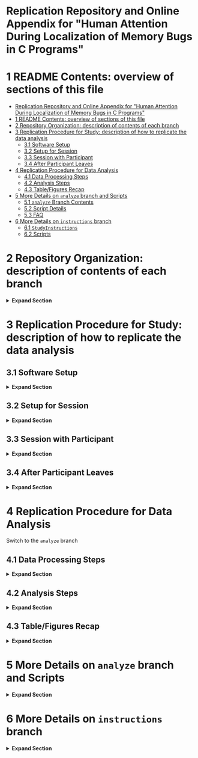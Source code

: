 # Replication Repository and Online Appendix for "Human Attention During Localization of Memory Bugs in C Programs" 


# 1 README Contents: overview of sections of this file 
<!-- TOC --> 
- [Replication Repository and Online Appendix for "Human Attention During Localization of Memory Bugs in C Programs"](#replication-repository-and-online-appendix-for-human-attention-during-localization-of-memory-bugs-in-c-programs)
- [1 README Contents: overview of sections of this file](#1-readme-contents-overview-of-sections-of-this-file)
- [2 Repository Organization: description of contents of each branch](#2-repository-organization-description-of-contents-of-each-branch)
- [3 Replication Procedure for Study: description of how to replicate the data analysis](#3-replication-procedure-for-study-description-of-how-to-replicate-the-data-analysis)
  - [3.1 Software Setup](#31-software-setup)
  - [3.2 Setup for Session](#32-setup-for-session)
  - [3.3 Session with Participant](#33-session-with-participant)
  - [3.4 After Participant Leaves](#34-after-participant-leaves)
- [4 Replication Procedure for Data Analysis](#4-replication-procedure-for-data-analysis)
  - [4.1 Data Processing Steps](#41-data-processing-steps)
  - [4.2 Analysis Steps](#42-analysis-steps)
  - [4.3 Table/Figures Recap](#43-tablefigures-recap)
- [5 More Details on `analyze` branch and Scripts](#5-more-details-on-analyze-branch-and-scripts)
  - [5.1 `analyze` Branch Contents](#51-analyze-branch-contents)
  - [5.2 Script Details](#52-script-details)
  - [5.3 FAQ](#53-faq)
- [6 More Details on `instructions` branch](#6-more-details-on-instructions-branch)
  - [6.1 `StudyInstructions`](#61-studyinstructions)
  - [6.2 Scripts](#62-scripts)

<!-- /TOC --> 

# 2 Repository Organization: description of contents of each branch 
<details>
  <summary><strong>Expand Section</strong></summary>

This repository is organized into branches: 
- `main`: contains the raw itrace_core and itrace_eclipse .xml files 
- `instructions`: a template branch that contains the template consent form, pre-study questionnaire, post-study questionnaire, and bug reports. The branch was copied from to create the participant branches. 
- `analyze`: contains the data analysis scripts and intermediate versions of data 
</details>

# 3 Replication Procedure for Study: description of how to replicate the data analysis
## 3.1 Software Setup  
<details>
  <summary><strong>Expand Section</strong></summary>

  1. We use the Tobii Pro Fusion Eye Tracker 120 Hz: https://www.tobii.com/products/eye-trackers/screen-based/tobii-pro-fusion and Tobii Eye Tracker Manager 2.6.1: https://connect.tobii.com/s/etm-downloads?language=en_US 
  2. Download Eclipse IDE for C/C++ Developers (2024-09) Version 4.33.0: https://www.eclipse.org/downloads/packages/release/2024-09/r/eclipse-ide-cc-developers 
  3. Download iTrace tools: 
  https://www.i-trace.org/main/pages/downloads.html 
  - Core - v0.2.0 
  - Plugin - v0.2.0 
  - Toolkit - v0.2.2
  4. Add the iTrace plugin to Eclipse following the instructions on the iTrace wiki: https://github.com/iTrace-Dev/iTrace-Core/wiki/Getting-Started-with-iTrace-Core 
  5. Install the Remain AI Chat Plugin for Eclipse: https://marketplace.eclipse.org/content/remain-ai-chat-chatgpt#details 
  6. Clone this repository 
  7. Switch to the `instructions` branch 
  8. Run the `get_repos.py` script to download the buggy versions of source code for each bug 
</details>

## 3.2 Setup for Session 
<details>
  <summary><strong>Expand Section</strong></summary>

1. Attach Tobii Eye Tracker to computer 
2. Create Display Setup for Tobii Eye Tracker in Tobii Eye Tracker Manager 
3. Make a copy of the `instructions` branch 
4. Modify the `StudyInstructions/StudyProcedure.md` file if you want to change which bugs the participant will solve during the session. The default is `ladybug`, `stonefly`, `hornet`, `silverfish`, `praying_mantis`, and `spider` 
5. Open Eclipse, and use File > Open Projects from File System to open the Study Instructions folder and the folder containing each bug's source code. 
6. Rename the folders in Eclipse containing each bug's source code to the bug's code name (e.g. `ladybug`)
7. Make sure you see the iTrace Eclipse Plugin in Eclipse. Window > Show View > Other > search for iTrace > select iTrace plugin, and it should open in Eclipse 
8. Open iTrace core; minimize command prompt that opens 
9. In Eclipse, in the iTrace plugin window, click "Connect to Core" 
10. Create folders to save iTrace data. It is important to create a new folder for each task because the mouse click data from iTrace saves to the same file name every time. 
</details>

## 3.3 Session with Participant 
<details>
  <summary><strong>Expand Section</strong></summary>

1. Thank participant for participating in our study. 
2. Introductions 
3. Sit participant down at computer 
4. Have participant read through the consent form and sign name 
5. Conduct pre-study questionnaire 
6. Walk participant through calibrating in Tobii Eye Tracker Manager 
7. Walk participant through calibrating, starting, stopping in iTrace-core 
8. Participant ready to read `StudyInstructions.md` now 
9. Answer any questions that the participant has. 
10. Start script to do pop ups called `prompt.py` with 
```
python .\prompt.py --interval 5.0 --csv {participant_name}.csv
```
11. Participant opens `StudyProcedure.md` and starts  
12. Repeat steps 13-17 until time is up

13. In the Session Setup tab of iTrace-core, fill in Task Name, Researcher Name, and Participant ID in the iTrace-core window. Choose a Data Directory.In the iTrace Tracking tab, select Tobii Pro Fusion as the tracker, check the boxes for "Record with DejaVu" and "Enable Screen Recording",  calibrate, and then start iTrace-core.  
14. Start 30 minute timer for bug 
15. Participant opens bug report and works on bug 
16. After 30 minutes, ask participant to move on to next bug if not done.
17. When participant is done with this bug, stop iTrace-core. In the Data Directory, you should see 4 files: `itrace_core-*`, `itrace_eclipse-*`, `out.csv`, and `screen_rec-*` 

18. When participant finishes bug that is closest to the 2 hour mark, tell them that they are done. 
19. Stop `prompt.py` script which has been running the whole time 
20. Conduct post-study questionnaire
21. Pay participant 
</details>

## 3.4 After Participant Leaves 
<details>
  <summary><strong>Expand Section</strong></summary>

1. Label and backup files created by iTrace (Data Directories)
2. Save Remain AI Chat window history using save button in Eclipse 
3. Upload .xml files, AI Chat window history, and popup .csv to GitHub 
4. Upload screen recordings to Google Drive (too big for GitHub)
</details>

# 4 Replication Procedure for Data Analysis 
Switch to the `analyze` branch 
## 4.1 Data Processing Steps 
<details>
  <summary><strong>Expand Section</strong></summary>

### 4.1.1 Eye Tracking Data 
#### Note: Skip steps 1-2 if using study's original data which is included in this repository, `analyze` branch, `only_eclipse_data` folder. Note, you many need to unzip some large files.  
1. Reorganize data to make sure there are no nested folders (iTrace-Toolkit does not handle nested folder structures well). You will see that the folder organization of `only_eclipse_data` in the `analyze` branch has been modified from `main`'s version to accommodate this. 
2. Convert all relevant references to .md files to references to .c files in the iTrace/eclipse .xml files. Use `convert_md_to_c_in_eclipse_xml.py` 
#### Note: This is the state that the files in `only_eclipse_data` in the `analyze` branch are in 
#### Note: You may skip steps 3-4 if you would like to use our generated srcML files located at this Google Drive Link: https://drive.google.com/drive/folders/1Y4HQGYNrKKFCap6LzHGmnmCDMB3xlQEa?usp=drive_link 
3. Convert all .md files in the directory containing the code for the bug and in the study instructions directory to .c files. we do this because srcml cannot create .xmls for .md files. To do this, use the `rename_md_to_c.py` script 
4. Generate the srcml for the directory containing the code for the bug and the instructions directory. (must install srcml on machine first) 
Command: 
```
srcml --verbose --archive --position path\to\bug\directory path\to\instructions\directory -o {bug_name}_{participant_id}.xml
```

#### Note: You may skip step 5 if you would like to use our generated databases located at this Google Drive Links: https://drive.google.com/drive/folders/1_D4LoZXNVAaxDzO2TuDV_Dc0lOmk_dOm?usp=drive_link
5. For each bug subfolder for each participant, use iTrace-Toolkit to generate database (.db3 files; you should have at least one per task). Note: We excluded folders that contained data for just a few seconds of tracking. These files are from cases where the eye tracker was started/stopped very quickly during configuration. 
    - create new database 
    - import folder containing .xml eclipse data 
    - you can only import one folder at a time, and the folders cannot be nested. 
    - map tokens: choose .xml created in step 4 
    - you may need to individually create .xmls for files that are not found in the first round of mapping tokens 
    - generate fixations. set fixation settings to Fixation Filter = IVT, Velocity Threshold = 50, Duration (milliseconds) 80. (these are the default values for IVT)

#### Note: You may skip step 6 if you would like to use our generated .pkl files located at this Google Drive Link: https://drive.google.com/drive/folders/1eTnnvSOuRE0g94TNWKcHzAgez_4G1xa9?usp=drive_link 
6. Run `extractfixations.py` to generate the .pkl files. Note: there is extra logic in this script to remove data from participant 8's firefly task because the eye tracker was not stopped at the end of the task. 
7. You can run `unpickle.py` to get a .csv version of a .pkl file

### 4.1.2 Region Coordinates Data 
1. Refer to `important_spreadsheets\region_coordinates_per_participant.xlsx` on this branch to see the format the data needs to be in for interfacing with the analysis scripts. This spreadsheet was created manually by the study administrator. Each task gets a row, and then there are columns for each region and the x,y coordinates of the top-left and bottom-right corners of each region. 
2. For each task, repeat the following: 
- Watch the screen recording and take note of any time the screen configuration changes. 
- For each time the screen configuration changes, do the following: 
  - Start the `get_xy.py` script 
  - Open the screen recording for the task and make it full screen on the computer used to complete the task 
  - Click any key on the keyboard to trigger the script to log x,y coordinates 
  - Click on the top-left and bottom-right corners of each region 
#### Our screen recordings are located in the folders for each task here: https://drive.google.com/drive/folders/1XD6sTp58JqH-pPvnUD8yfo3JKRSm-rya?usp=drive_link 

### 4.1.3 AI Chat Data (Table 10 Queries)
1. If you are conducting your own study, you will have the `.json` files saved from the Remain AI Chat Window in Eclipse for each participant 
2. For our study, please refer to this file in Google Drive: https://docs.google.com/spreadsheets/d/1HsdA5WA44Ezjk6fC90fZqoEeKMscgR-MtqGbvv1KHUs/edit?usp=drive_link. Note that for some participants, we successfully saved the `.json` file while for others, the number of AI queries is confirmed by region coordinate data, watching the screen recordings, and the study administrator's notes. 

### 4.1.4 Popup Data (Table 6)
There is a .csv file for each participant documenting when the attention survey popped up and what the participant's response was. The aggregated data is here: https://docs.google.com/spreadsheets/d/1giubGglxVcxWsRzYHPYchLtC9wkwCA8O/edit?usp=drive_link&ouid=100587885798417241681&rtpof=true&sd=true. 

### 4.1.5 Bug Repository Data (Table 1)
Please see the `important_spreadsheets\Appendix_Bug_and_Grading_Information.xlsx` in this branch. 
</details>

## 4.2 Analysis Steps 
<details>
  <summary><strong>Expand Section</strong></summary>
  
1. Run `get_fixation_stats_success_breakdown.py` to get the basic metrics like fixation count, number of unique lines, etc. (Table 7)
2. Run `create_graphs.py`. You need to run `get_fixation_stats_success_breakdown.py` first though because the directories that are the outputs of `get_fixation_stats_success_breakdown.py` are the inputs to `create_graphs.py`. (Table 8, Table 9, Figure 3, Figure 4)
3. Run `get_region_times.py` to get the data used to calculate the percentages for Table 10. The percentages are calculated manually from the output. See our spreadsheet here: `important_spreadsheets/20250413_162432_gazes_gaze_counts_per_region_percent.xlsx` 
4. Create the `fixations_percent.csv` file (pre-work for Figure 5)
- copy the `{timestamp}_fixations_data_fcount.csv` file from the `{timestamp}_get_fixation_stats_{timestamp}_fixations_outputs` directory to a new directory. I called this directory `code_percent` 
- copy the `{timestamp}_fixations_no_md_data_fcount.csv` from the `{timestamp}_get_fixation_stats_{timestamp}_fixations_no_md_outputs` directory to the same directory `code_percent` 
- make a copy of the `{timestamp}_fixations_data_fcount.csv` file in the `code_percent` directory and rename it `{timestamp}_fixations_data_fcount_md_vs_no_md.csv` 
- copy column C from `{timestamp}_fixations_no_md_data_fcount.csv` to column D of `{timestamp}_fixations_data_fcount_md_vs_no_md.csv` 
- in column E of `{timestamp}_fixations_data_fcount_md_vs_no_md.csv`, enter the formula for `column C - column D`
- in column F of `{timestamp}_fixations_data_fcount_md_vs_no_md.csv`, enter the formula for `1 - column E` 
5. Run `create_specified_plot.py` with the `{timestamp}_fixations_data_fcount_md_vs_no_md.csv` to generate the plot for percent fixations on code per bug (Figure 5 in paper)
6. Run `count_unique_per_accuracy.py` to generate Figure 8 (stacked bar chart) and all the histograms in Figure 2. 
7. Run `get_answer_fixations.py` to get the data about when participants looked at the correct buggy line. These outputs are used for Figure 6, Figure 7, Table 11, the box plots for Table 11, Figure 9, Figure 10, Figure 11, and Figure 12. 
8. To create Figure 7 and Table 11, the data outputted from `get_fixation_stats_success_breakdown.py` and `get_answer_fixations.py` were combined into 1 spreadsheet: `20250413_165253_fixations_no_md_next_fixation_similarity_percent_2_4 (1).xlsx` and XLSTAT was used for the statistical tests. See the spreadsheet for more details. You can also find these numbers in the outputs from `get_fixation_stats_success_breakdown.py` and `get_answer_fixations.py`. 
9. The box plots that go with Table 11 are in the outputs from `get_fixation_stats_success_breakdown.py` and `get_answer_fixations.py`. 
10. Run `pearson.py` to get the numbers for Table 4. 
11. The numbers for Table 5 come from the `important_spreadsheets\Appendix_Bug_and_Grading_Information.xlsx` in this branch. 
</details>

## 4.3 Table/Figures Recap 
<details>
  <summary><strong>Expand Section</strong></summary>

- `p11_firefly`: The participant did not complete this task within 30 minutes, so they don't have scores for confidence/difficulty and received a score of 0 for accuracy. This task is not included when comparing successful and failure tasks. However, the eye tracking data from this task is included in the big-picture eye tracking metrics. 
- `p11_ladybug`: The eye tracker was not started successfully at the beginning of this task, so we do not have eye tracking data for this task. However, we do have accuracy/difficulty/confidence scores, so those are included, but because there is no eye tracking data, it is not possible to include it in the eye tracking metrics. 
### 4.3.1 Tables 
- Table 1: see `important_spreadsheets\Appendix_Bug_and_Grading_Information.xlsx`
- Table 2: see `important_spreadsheets\Appendix_Bug_and_Grading_Information.xlsx`
- Table 3: see `important_spreadsheets\Appendix_Bug_and_Grading_Information.xlsx`
- Table 4: `pearson.py` and accuracy data (includes p11_ladybug and p11_firefly)
- Table 5: 
  - program information and scores comes from `important_spreadsheets\Appendix_Bug_and_Grading_Information.xlsx`
  - time comes from `important_spreadsheets/duration_from_notes_seconds.csv` (includes p11_firefly, but not p11_ladybug)
- Table 6: You can see the options in `prompt.py` in the `instructions` branch, and the Percentages are calculated on this spreadsheet: `important_spreadsheets/20250413_162432_gazes_gaze_counts_per_region_percent.xlsx` which is an aggregation of the .csvs from each participant (located on each participant's branch)
- Table 7: `get_fixation_stats_success_breakdown.py` outputs (metrics run on code-only/no_md version of data, includes p11_firefly, but not p11_ladybug)
- Table 8-9: `create_graphs.py` runs `topx_contain_ypercent_fixations_log.py` which generates this data (metrics run on code-only/no_md version of data, includes p11_firefly, but not p11_ladybug)
- Table 10: AI Queries can be see here: https://docs.google.com/spreadsheets/d/1HsdA5WA44Ezjk6fC90fZqoEeKMscgR-MtqGbvv1KHUs/edit?usp=drive_link, and percentages calculated on this sheet important_spreadsheets/20250413_162432_gazes_gaze_counts_per_region_percent.xlsx which is outputted from `get_region_times.py` (includes p11_ladybug and p11_firefly)
- Table 11: Data can be seen on `important_spreadsheets/20250413_165253_fixations_no_md_next_fixation_similarity_percent_2_4 (1).xls`, and that data comes from `get_fixation_stats_success_breakdown.py` and `get_answer_fixations.py` where you can also see the Table 11 numbers in the outputs. (metrics run on code-only/no_md version of data, does not include p11_firefly or p11_ladybug)

### 4.3.2 Figures 
- Figure 1: This is a screenshot of the interface taken by the study administrator 
- Figure 2: Output from `count_unique_per_accuracy.py` (includes p11_ladybug and p11_firefly)
- Figure 3-4: `create_graphs.py` runs `topx_contain_ypercent_fixations_log.py` which generates these graphs (only code, no_md, includes p11_firefly, but not p11_ladybug)
- Figure 5: `create_specified_plot.py` with the `{timestamp}_fixations_data_fcount_md_vs_no_md.csv` (includes p11_firefly, but not p11_ladybug)
- Figure 6: `get_answer_fixations.py` (includes p11_firefly, but not p11_ladybug)
- Figure 7: See `important_spreadsheets/20250413_165253_fixations_no_md_next_fixation_similarity_percent_2_4 (1).xls`. The file in the paper is a .pdf version of this chart. 
- Figure 8: `count_unique_per_accuracy.py` (includes p11_ladybug and p11_firefly)
- Figures 9-12: `get_answer_fixations.py` (includes p11_firefly, only code)
</details>

# 5 More Details on `analyze` branch and Scripts
<details>
  <summary><strong>Expand Section</strong></summary>

## 5.1 `analyze` Branch Contents 
<details>
  <summary><strong>Expand Section</strong></summary>

- `figs` folder 
- `important_spreadsheets` folder 
- `only_eclipse_data` folder 
- `scripts` folder 
- `README.md`

### 5.1.1 `figs` 
- `angle_percentage_diagram.png`: diagram showing the ranking of directional fixation change (direction have to move eyes to get from one fixation to the next)
- `table11boxplots.pdf` and `table11boxplots.svg` Figure that goes with Table 11 in paper 
- `regression_euclidean.pdf` and `regression_euclidean` Figure 7 in paper 

### 5.1.2 `important_spreadsheets`
- `20250413_162432_gazes_gaze_counts_per_region_percent.xlsx`: output from region script with AI percentages calculated manually 
- `20250413_165253_fixations_no_md_next_fixation_similarity_percent_2_4 (1).xls`
- `Appendix_Bug_and_Grading_Information.xlsx`: contains information about each bug (repository, issue number, commit numbers); contains task set for each participant; contains scores and grading
- `accuracy_scores.csv`: mapping from task to accuracy, confidence, difficulty scores 
- `accuracy_scores_nop11firefly.csv`: same as `accuracy_scores.csv`, but with `p11_firefly` task removed (see Section 4.3)
- `correct_lines.csv`: listing of which lines of code are considered correct for each bug 
- `correct_lines.xlsx`: excel version of csv 
- `duration_from_notes.csv`: how long each participant took to do each task according to Study Administrator's notes
- `duration_from_notes.xlsx`: excel version of csv 
- `duration_from_notes_nop11firefly.csv`: same as `duration_from_notes.xlsx`, but with `p11_firefly` task removed (see Section 4.3)
- `fixations_percent.csv`: manually created csv by taking fixations data from "code" and "all" versions and putting them on one sheet to compare 
- `official_bug_names.csv`: mapping from bug nickname like "ladybug" to official bug name from repository 
- `region_coordinates_per_participant.xlsx`: for each task, the Study Administrator watched the playback videos and used `get_xy.py` to determine how the participant divided their screen. Each task is 1+ rows, and for each task, there are multiple regions and the coordinates of those regions (top left and bottom right for each region)


### 5.1.3 `scripts` 
1. `convert_md_to_c_in_eclipse_xml.py`
2. `count_unique_per_accuracy.py`
3. `create_duration_success_plots.py`
4. `create_graphs.py`
5. `create_specified_plot.py`
6. `extractfixations.py`
7. `get_answer_fixations.py`
8. `get_fixation_stats_success_breakdown.py`
9. `get_region_times.py`
10. `get_xy.py`
11. `graph_stats.py`
12. `normal_check.py`
13. `pearson.py`
14. `rename_md_to_c.py`
15. `topx_contain_ypercent_fixations.py`
16. `topx_contain_ypercent_fixations_log.py`
17. `unpickle.py`
18. `unpickle_all.py`
</details>

## 5.2 Script Details 
<details>
  <summary><strong>Expand Section</strong></summary>

### 5.2.1 `convert_md_to_c_in_eclipse_xml.py`
<details>
  <summary><strong>Expand Section</strong></summary>

#### Purpose 
When generating the srcml of the bug and instruction directories, I rename all the .md instruction files to have a .c extension 
so they could be processed by srcml which doesn't support .md. 
With this script, we are changing every instance in `itrace_eclipse*.xml` of a file that ends in .md to have the extension .c and c filetype. 
This way, the `StudyInstructions.c` that is in the in the .xml created by srcml of the instructions directory 
corresponds to the `StudyInstructions.c` in `itrace_eclipse*.xml`. 
#### Usage 
```
usage: convert_md_to_c_in_eclipse_xml.py [-h] input_path

Recursively process files in a directory.

positional arguments:
  input_path  File or directory to process.

options:
  -h, --help  show this help message and exit
```
#### Example 
```
python .\convert_md_to_c_in_eclipse_xml.py .\only_eclipse_data
```
#### Outputs 
The .xml files get modified in place, so now if you open the `itrace_eclipse*.xml` files, you will see the file names replaced. 
#### Outputs Used For 
These `itrace_eclipse*.xml` files are used by the iTrace toolkit when creating the .db3 databases. 
</details>

### 5.2.2 `count_unique_per_accuracy.py`
<details>
  <summary><strong>Expand Section</strong></summary>

#### Purpose 
create charts and csvs showing for each accuracy score, how many unique bugs and unique participants got that score 
#### Usage
```
usage: count_unique_per_accuracy.py [-h] [--output_dir OUTPUT_DIR] csv_path

Analyze Where_Accuracy by Bug and Participant.

positional arguments:
  csv_path              Path to the input CSV file

options:
  -h, --help            show this help message and exit
  --output_dir OUTPUT_DIR
                        Directory to save plots and data
```
#### Example 
```
python .\count_unique_per_accuracy.py .\accuracy_scores.csv --output_dir accuracy_counts
```
#### Outputs 
- `bug_accuracy_counts.csv`: where accuracy scores across the top, bugs down the side. numbers are telling you how many participants completed each bug with the specified score. For example, 1 person completed the firefly bug with a score of 0. 
- `bug_accuracy_line_plot.png`: line plot of `bug_accuracy_counts.csv` 
- `bug_histograms_subplot.png`: histograms of `bug_accuracy_counts.csv` 
- `participant_accuracy_counts.csv`: where accuracy scores across the top, participants down the side. numbers are telling you how many tasks each participant completed with each accuracy score. For example, participant 1 completed 3 bugs with a score of 1 and 1 bug with a score of 2, and so on. 
- `participant_accuracy_line_plot.png`: line plot of `participant_accuracy_counts.csv` 
- `participant_histograms_subplot.png`: histogram of `participant_accuracy_counts.csv` 
- `participant_stacked_bar.png`: shows how many tasks got each accuracy score. For example, there were 13 tasks that got a score of 2. The colors show you which participant did each task. Note: we round half values down. So, we rounded 3.5 down to 3 and 4.5 down to 4. However, we rounded a score of 0 up to 1. This reflects how we calculated all the other metrics. For the other metrics, the tasks with a "low" score where the threshold is 1 include all scores less than or equal to 1 including a score of 0. For the other metrics when the threshold is greater than or equal to 4, we include 4.5 but not 3.5. 
- `where_accuracy_summary.csv`: for each accuracy score, tells you how many unique bugs and participants got that score. For example, there were 4 unique participants who achieved a score of 1 on a task: p1, p3, p4, and p6. 
#### Outputs Used For 
This is Figure 8 in the paper. 
</details>

### 5.2.3 `create_duration_success_plots.py` 
<details>
  <summary><strong>Expand Section</strong></summary>

#### Purpose 
Create plots showing how long successful vs unsuccessful participants took to complete each bug. 
#### Usage
```
usage: create_duration_success_plots.py [-h] csv_file official_bug_names_csv

Scatter and box plots of bug duration with coloring based on confidence scores.

positional arguments:
  csv_file              Path to the CSV file
  official_bug_names_csv
                        Path to the CSV file containing official bug names mapping.

options:
  -h, --help            show this help message and exit
```
#### Example 
```
 python .\create_duration_success_plots.py .\duration_from_notes.csv .\official_bug_names.csv
```
#### Outputs 
- `Where_Accuracy_{timestamp}.png`: scatter plot showing how long it took each participant to do each bug.  The dots are color-coded by whether or not the participant had a "low" accuracy score (red) or a "high" accuracy score (green). Tasks where the score was neither "low" nor "high" were excluded. 
- `Where_Confidence_{timestamp}.png`: scatter plot showing how long it took each participant to do each bug.  The dots are color-coded by whether or not the participant had a "low" confidence score (red) or a "high" confidence score (green). Tasks where the score was neither "low" nor "high" were excluded. 
- `BoxPlot_By_Bug_Where_Accuracy_{timestamp}.png`: Group tasks by accuracy score into "low" and "high" groups for each bug. Some tasks were neither high nor low (score of 3), so they are excluded. Then, plot a boxplot for each group for each bug. 
- `BoxPlot_By_Bug_Where_Confidence_{timestamp}.png`: Group tasks by confidence score into "low" and "high" groups for each bug. Some tasks were neither high nor low (score of 3), so they are excluded. Then, plot a boxplot for each group for each bug.
#### Outputs Used For
Not using these right now 
NOTE: called by `create_graphs.py` 
</details>

### 5.2.4 `create_graphs.py`
<details>
  <summary><strong>Expand Section</strong></summary>

#### Purpose 
script to run other scripts. Specifically, it runs `graph_stats.py`, `create_specified_plot.py`, `topx_methods_contain_ypercent_fixations.py`, and `create_duration_success_plots.py` 
#### Usage
```
usage: create_graphs.py [-h] directory

Run graph_stats.py with a specified directory.

positional arguments:
  directory   Directory containing fixation data

options:
  -h, --help  show this help message and exit
```
#### Example 
```
python ./create_graphs.py 20250421_145430_get_fixation_stats_20250413_162432_fixations_outputs
```
#### Outputs 
- outputs from `graph_stats.py` for `fdurations_per_bug` 
- outputs from `graph_stats.py` for `fduration_means_per_bug` 
- outputs from `graph_stats.py` for `fcount`
- outputs from `graph_stats.py` for `flines_uniq`  
- outputs from `graph_stats.py` for `fregressionrate` 
- outputs from `graph_stats.py` for `fmethods_uniq`  
- outputs from `topx_contain_ypercent_fixations` for `fmethods_tally.csv` 
- outputs from `topx_contain_ypercent_fixations` for `flines_tally.csv` 
- outputs from `create_specified_plot.py` for `fmethods_uniq.csv` 
- outputs from `create_duration_success_plots.py` 

#### Outputs Used For
Figures 3-4 and Tables 8-9
</details>

###  5.2.5 `create_specified_plot.py`
<details>
  <summary><strong>Expand Section</strong></summary>

#### Purpose 
Create plots of how many unique methods each participant looked at. This can also be used to make other scatter/box plots. For example, we use it to create the scatter plot showing the percent of fixations that were on code. 
#### Usage
```
usage: create_specified_plot.py [-h] [--title TITLE] [--xlabel XLABEL] [--ylabel YLABEL] [--dir DIR]
                                csv_file official_bug_names_csv x_col y_col label_col

Plot data from a CSV file.

positional arguments:
  csv_file              Path to the CSV file
  official_bug_names_csv
                        Path to the CSV file containing official bug names mapping.
  x_col                 Column name for x-axis
  y_col                 Column name for y-axis
  label_col             Column name for data point labels

options:
  -h, --help            show this help message and exit
  --title TITLE         Title for the plot
  --xlabel XLABEL       Label for the x-axis
  --ylabel YLABEL       Label for the y-axis
  --dir DIR             Directory name
```
#### Example 
```
python ./create_specified_plot.py 20250413_165755_get_fixation_stats_20250413_162432_fixations_outputs/20250413_162432_fixations_data_fmethods_uniq.csv official_bug_names.csv "Bug" "Unique Fixation Method Count" "Participant ID" --title "Unique Number of Methods Visited Per Bug" --ylabel "Unique_Number of Methods Visited" 
```

```
 python .\create_specified_plot.py .\code_percent_demo\20250413_162432_fixations_data_fcount_md_vs_no_md.csv .\official_bug_names.csv "Bug" "Percent Code Fixations" "Participant ID" --title "Percent Fixations on Code" --xlabel "Bug" --ylabel "Percent Fixations on Code" --dir percent_code
```
#### Outputs 
- outputs a .png and a .svg version of a scatter plot and a box plot to a new folder called `uniq_methods` (or the directory name specified) that is created in the directory where the input csv_file is. The name of the .png and .svg are either based on the title from the command line arguments, or it is `Unique_Number_of_Methods_Visted_Per_Bug_*` 
- what the graph shows is really dependent on the data and the command line arguments, but when this script is called from `create_graphs.py`, the box plot shows the average number of unique methods/functions looked at for each bug. The average is over all the participants who completed the specified bug. When this script is called from `create_graphs.py`, the scatter plot shows how many unique methods/functions each participant looked at for each bug. The dots are color coded so that each participant is a different color, but the same color across all of the tasks they completed. 
#### Outputs Used For
NOTE: called by `create_graphs.py`. Used to create Figure 5 in paper.  
</details>

### 5.2.6 `extractfixations.py` 
<details>
  <summary><strong>Expand Section</strong></summary>
  
#### Purpose 
Take databases and turn them into .pkl. Basically, take all databases and extract the information we want from them and put all this information in the same data structure. 
Then, we pickle the data structure and save it as a .pkl file. 
#### Usage
```
usage: extractfixations.py [-h] [--no-gazes [NO_GAZES]] [--no-md [NO_MD]] [--no-verify [NO_VERIFY]] directory

Extract fixations and gazes from database files.

positional arguments:
  directory             Directory to search for .db3 files

options:
  -h, --help            show this help message and exit
  --no-gazes [NO_GAZES]
                        Don't extract gazes (default: False)
  --no-md [NO_MD]       Remove fixations on markdown files .md (default: False)
  --no-verify [NO_VERIFY]
                        Don't verify db time order
```
#### Example 
```
python ./extractfixations.py databases\ 
```
#### Outputs 
- `{timestamp}_fixations.pkl`: Pickled data structure containing all fixation information for all participants and all tasks. 
- OPTIONAL: `{timestamp}_gazes.pkl`: Pickled data structure containing all gazes information for all participants and all tasks. 
- OPTIONAL: `{timestamp}_fixations_no_md.pkl`: Pickled data structure containing fixations that are on files that don't end in the markdown file extension `md`. We want to exclude these files so that we are mostly getting fixations that are on `.c` files. We generalize this to mean that these fixations are only on code, not on the bug reports or the instructions. 
- `{timestamp}_extract_fixations.log`: Logging file for this script, contains information about what the script did and if it encountered any errors or warnings. 
#### Outputs Used For
The .pkl files from this script are processed by many of the other scripts including `get_fixation_stats_success_breakdown.py`, `get_answer_fixations.py`, `get_region_times.py`, etc. 
</details>

### 5.2.7 `get_answer_fixations.py`
<details>
  <summary><strong>Expand Section</strong></summary>
  
#### Purpose 
This script processes the fixation data and the gaze data together to learn about fixations over time. 
For example this script creates timelines of fixations, highlighting which fixations were on the bug locations (answers to task). 
This script also computes metrics like the percentage of time that participant looked at the same line twice in a row, etc. 
#### Usage
```
usage: get_answer_fixations.py [-h] [--includes_md] [--buffer BUFFER] [--skip_timelines] [--skip_dwell] [--low_threshold LOW_THRESHOLD] [--high_threshold HIGH_THRESHOLD]
                               input_file duration_file correct_lines_file

Get how many times each participant looked at correct bug location from pkl.

positional arguments:
  input_file            Input file
  duration_file         Duration file
  correct_lines_file    Correct lines file

options:
  -h, --help            show this help message and exit
  --buffer BUFFER       Buffer range around the correct line (default: 0)
  --skip_timelines      Skip creating timelines
  --skip_dwell          Skip getting dwell information
  --low_threshold LOW_THRESHOLD
                        Unsuccessful Accuracy Threshold (default: 2)
  --high_threshold HIGH_THRESHOLD
                        Successful Accuracy Threshold (default: 4)
```
The threshold values are inclusive. So the threshold of 2 is all scores less than and equal to 2. 
The buffer allows you to be more flexible with what you consider a "correct fixation" or a fixation on a line that contains the answer to the task. 
When the buffer is set to 0, only the exact line is considered correct. However, if you increase the buffer to 1, then one line above and one line below 
the correct line will also be considered correct. 
#### Example 
```
python .\get_answer_fixations.py 20250413_165253_fixations_no_md.pkl .\duration_from_notes.csv .\correct_lines.csv --low_threshold 1 --high_threshold 5
```
#### Outputs 
- Creates a directory called `{timestamp}_get_answer_fixations_{name_of_pkl_file}`
- Inside this directory, there are directories called `buffer{B}` where B is the number that the buffer was set to 
- Inside the buffer directories, there are directories for each bug and a file called `summary_buffer{B}.csv`. This file lists each task and how many fixations on correct lines there were. 
- Inside each bug directory, there is one timeline for each participant who completed the bug. The timelines show fixations over time. The y axis is the duration of the fixation. Fixations on correct lines are highlighted in a non-grey color. 
- Besides the buffer directories, there are a series of .csvs and .svgs. 
- `{name_of_pkl_file}_divided_by_accuracy.csv`: shows average line distance, percentage of fixations where the next fixation is on the same line, etc. For these numbers, we group by task, calculate the metric, and then average over the metrics for the tasks for the tasks with low accuracy and the tasks with high accuracy. 
- `{name_of_pkl_file}_divided_by_accuracy.svg`: subplots of data from `{name_of_pkl_file}_divided_by_accuracy.csv`
- `{name_of_pkl_file}_divided_per_fixation_by_accuracy.csv`: shows line distance, euclidean distance, right_pupil_diameter, etc. These metrics are calculated without grouping by task first. They are the averages over all the fixations where the fixation is in a task with a low or high accuracy.  
- `{name_of_pkl_file}_divided_per_fixation_by_accuracy.svg`: subplots of data from `{name_of_pkl_file}_divided_per_fixation_by_accuracy.csv` 
- `{name_of_pkl_file}_get_answer_fixations.log`: log file from running `get_answer_fixations.py` 
- `{name_of_pkl_file}_next_fixation_similarity.csv`: "raw" data this script uses to generate the averages/plots 
- `{name_of_pkl_file}_next_fixation_similarity_percent.csv`: averages and counts for each participant. These are the averages that are averaged together for `{name_of_pkl_file}_divided_by_accuracy.csv`

#### Outputs Used For
Used to get euclidean distance for figure 7 and table 11. 
</details>

### 5.2.8 `get_fixation_stats_success_breakdown.py` 
<details>
  <summary><strong>Expand Section</strong></summary>
  
#### Purpose 
I would say this is the "meat" of the data analysis. Get "Table 2" data. Fixation count, fixation duration, Lines looked at, functions looked at, etc and put info into .csvs 
#### Usage
```
usage: get_fixation_stats_success_breakdown.py [-h] input_file accuracy_file

Get stats from pkl.

positional arguments:
  input_file     Input file
  accuracy_file  Success file

options:
  -h, --help     show this help message and exit
```
#### Example 
```
python .\get_fixation_stats_success_breakdown.py 20250413_165253_fixations_no_md.pkl .\accuracy_scores.csv
```
#### Outputs 
- `all` directory: contains metrics for all tasks (not divided by accuracy or confidence)
  - `L1_H5_Where_Accuracy` directory: contains metrics and plots for tasks divided by `Where_Accuracy` where the low threshold is <= 1 and the high threshold is >= 5. Measures differences between low and high groups. 
  - `L1_H5_Where_Confidence` directory: contains metrics and plots for tasks divided by `Where_Confiderce` where the low threshold is <= 1 and the high threshold is >= 5. Measures differences between low and high groups. 
  - `L2_H4_Where_Accuracy` directory: contains metrics and plots for tasks divided by `Where_Accuracy` where the low threshold is <= 2 and the high threshold is >= 4. Measures differences between low and high groups. 
  - `L2_H4_Where_Confidence` directory: contains metrics and plots for tasks divided by `Where_Confidence` where the low threshold is <= 2 and the high threshold is >= 4. Measures differences between low and high groups. 
  - `{name_of_pkl_file}_all.csv`: summary of 5 metrics: number of fixations, number of unique lines fixated on, regression rate, number of unique methods fixated on, mean fixation duration. There are mean, medians, mins, maxs, and stddevs for each metric calculated across all tasks. Ex: number of fixations for p10_ladybug + number of fixations for p2_stonefly + ... / total number of tasks = mean number of fixations 
  - `{name_of_pkl_file}_fcount_all.csv`: number of fixations per task 
  - `{name_of_pkl_file}_fduration_means_per_bug_all.csv`: mean fixation duration per task 
  - `{name_of_pkl_file}_flines_uniq_all.csv`: number of unique lines looked at per task 
  - `{name_of_pkl_file}_fmethods_uniq_all.csv`: number of unique methods/functions looked at per task 
  - `{name_of_pkl_file}_fregressionrate_all.csv`: regression rate per task 
- `confident`/ `unsure` directories: contain .csvs showing the same 5 metrics from the `all` directory, but instead we only have the tasks where the participant either rated their confidence as >= 4 (confident) or <=2 (unsure)
- `success`/ `fail` directories: : contain .csvs showing the same 5 metrics from the `all` directory, but instead we only have the tasks where the where accuracy is either >= 4 (success) or <=2 (fail)
- `fcount` directory 
  - `{name_of_pkl_file}_stats_fcount.csv`: summary of following 5 .csvs, shows number of tasks, min number of fixations, max number of fixations, mean number of fixations, and median number of fixations for each bug for each group (all, successful, failed, confident, unsure) 
  - `{name_of_pkl_file}_stats_fcount_all.csv`: shows number of tasks, min number of fixations, max number of fixations, mean number of fixations, and median number of fixations for all tasks grouped by bug 
  - `{name_of_pkl_file}_stats_fcount_confident.csv`: shows number of tasks, min number of fixations, max number of fixations, mean number of fixations, and median number of fixations for tasks where the participant rated their confidence >= 4 grouped by bug 
  - `{name_of_pkl_file}_stats_fcount_fail.csv`: shows number of tasks, min number of fixations, max number of fixations, mean number of fixations, and median number of fixations for tasks where the accuracy score is <= 2 grouped by bug 
  - `{name_of_pkl_file}_stats_fcount_success.csv`: shows number of tasks, min number of fixations, max number of fixations, mean number of fixations, and median number of fixations for tasks where the accuracy score is >= 4 grouped by bug 
  - `{name_of_pkl_file}_stats_fcount_unsure.csv`: shows number of tasks, min number of fixations, max number of fixations, mean number of fixations, and median number of fixations for tasks where the participant rated their confidence <= 2 grouped by bug
- `fduration_means_per_bug` directory: same as `fcount` directory, but instead of number of fixations, it is the mean duration of the fixations for each task grouped by bug 
- `fdurations_per_bug` directory: same as `fcount` directory, but instead of number of fixations, it is the mean duration of the fixations grouped byg bug 
- `flines_uniq` directory: same as `fcount` directory, but instead of number of fixations, it is the number of unique lines the participant looked at 
-`fmethods_uniq` directory: same as `fcount` directory, but instead of number of fixations, it is number of unique methods/functions the participant looked at 
-`fregressionrate` directory: same as `fcount` directory, but instead of number of fixations, it is the regression rate 
- `{name_of_pkl_file}_data_fcount.csv`: shows the number of fixations per task (no means, medians, etc)
- `{name_of_pkl_file}_data_fduration.csv`: shows the average fixation duration per task 
- `{name_of_pkl_file}_data_flines_tally.csv`: shows the unique lines looked at in each task and the count of how many times the participant looked at each line 
- `{name_of_pkl_file}_data_flines_uniq.csv`: shows the number of unique lines looked at during each task 
- `{name_of_pkl_file}_data_fmethods_tally.csv`: shows the unique methods/functions looked at during each task and the count of how many times the participant looked at each function/method 
- `{name_of_pkl_file}_data_fregressionrate.csv`: shows the regression rate for each task    
- `{name_of_pkl_file}_data_fwords_tally.csv`: shows the unique tokens/words looked at during each task and how many times the participant for the task looked at each token/word 
- `{name_of_pkl_file}_get_fixation_stats.log`: logging file for this script 
 
#### Outputs Used For
The outputs of this script are used as the input for `graph_stats.py` and other scripts. 
Used to get Table 6 and Table 10 data. 
</details>

### 5.2.9 `get_region_times.py`
<details>
  <summary><strong>Expand Section</strong></summary>
   
#### Purpose 
Get how much time was spent in each "region" of eclipse IDE (file explorer, code, report, iTrace, AI)
#### Usage
```
usage: get_region_times.py [-h] input_file region_xys_file

Get region from gaze pkl.

positional arguments:
  input_file       Gaze pkl file
  region_xys_file  xlsx containing regions and x,y coordinates for each session

options:
  -h, --help       show this help message and exit
```
#### Example 
```
python .\get_region_times.py 20250413_165253_gazes.pkl important_spreadsheets\region_coordinates_per_participant.xlsx
```
#### Outputs 
- `timestamp_gazes_duration.csv`: duration of each task with start and ending timestamps 
- `timestamp_gazes_gaze_counts_per_region.csv`: number of gazes per region per task
- `timestamp_gazes_get_region_times.log`: logging file for script 
#### Outputs Used For
Percent Gazes AI Window in Table 10 
</details>

### 5.2.10 `get_xy.py`
<details>
  <summary><strong>Expand Section</strong></summary>
  
#### Purpose 
Print and save the x,y coordinate of wherever you click with your mouse. Only starts recording mouse clicks after hit any key on keyboard. Used this to get x and y coordinates for screen regions. 
#### Usage
```
usage: get_xy.py [-h] output

Record mouse clicks and save to a CSV file.

positional arguments:
  output      Name of the output CSV file

options:
  -h, --help  show this help message and exit
```
#### Example 
```
python .\get_xy.py p11_clicks.csv 
```
#### Outputs 
Saves mouse clicks to output file specified. Also prints click locations to terminal. 
#### Outputs Used For
Used this to get x and y coordinates for screen regions. 
</details>

### 5.2.11 `graph_stats.py`
<details>
  <summary><strong>Expand Section</strong></summary>
  
#### Purpose 
Create bar charts showing how different groups (success/fail, confident/unsure) compare to each other along a metric. 
#### Usage
```
usage: graph_stats.py [-h] [--no_participant_label] folder y_column official_bug_names_csv

Plot grouped bar charts from specific CSV files with participant labels.

positional arguments:
  folder                Folder containing the CSV files
  y_column              Column name to be used for the y-axis
  official_bug_names_csv
                        Path to the CSV file containing official bug names mapping.

options:
  -h, --help            show this help message and exit
  --no_participant_label
                        Don't put number of participants on top of bars
```
#### Example 
Need to run `get_fixation_stats*` script first so that you have the directory needed in the arguments. 
```
python .\graph_stats.py \path\to\dir\fdurations_per_bug "Mean Fixation Duration" official_bug_names.csv --no_participant_label
```
#### Outputs 
Outputs 3 plots: 
1. ["all", "success", "fail", "confident", "unsure"],
2. ["success", "fail"],
3. ["confident", "unsure"]
#### Outputs Used For
This script is called by `create_graphs.py`
These graphs are not being used in the paper. 
</details>

### 5.2.12 `normal_check.py` 
<details>
  <summary><strong>Expand Section</strong></summary>
  
#### Purpose 
Check if a dataset is normally distributed. 
#### Usage
```
usage: normal_check.py [-h] [--plot] csv_path column_name

Check if a column in a CSV is normally distributed.

positional arguments:
  csv_path     Path to the CSV file
  column_name  Name of the column to check for normality

options:
  -h, --help   show this help message and exit
  --plot       Show histogram and Q-Q plot
```
#### Example 
Need to run `get_fixation_stats*` script first so that you have the .csv file path to specify. 
```
 python .\normal_check.py .\20250514_101411_get_fixation_stats_20250413_165253_fixations_no_md_outputs\20250413_165253_fixations_no_md_data_fcount.csv "Fixation Count"
```
#### Outputs 
Outputs whether or not the data in the column specified has a normal distribution. Also tells you the skewness and kurtosis of the data. 
#### Outputs Used For
General statistics 
</details>

### 5.2.13 `pearson.py` 
<details>
  <summary><strong>Expand Section</strong></summary>
  
#### Purpose 
Calculates the pearson correlation coefficient between columns in .csv file. 

#### Usage
```
usage: pearson.py [-h] [--alpha ALPHA] csv_path

Compute Pearson correlation matrix from a CSV file.

positional arguments:
  csv_path       Path to the CSV file.

options:
  -h, --help     show this help message and exit
  --alpha ALPHA  Significance level for hypothesis testing (default: 0.05).
```
#### Example 
```
python .\pearson.py important_spreadsheets\accuracy_scores.csv 
```
Note that this script currently only works for the format of the `accuracy_scores.csv` file in this repository. 
In the future, I will make this more generalizable. 
#### Outputs 
3 matrices: 
1. pearson correlation coefficient matrix 
2. p-value matrix 
3. significant correlations matrix 

#### Outputs Used For
Table 4 in paper 
</details>

### 5.2.14 `rename_md_to_c.py`
<details>
  <summary><strong>Expand Section</strong></summary>
  
#### Purpose 
Rename all .md files in a directory to .c. 
This was necessary because srcML does not create srcML for markdown files. 
So, I converted them to .c files to create the srcML for them. 
#### Usage
```
usage: rename_md_to_c.py [-h] directory

Rename all .md files in a directory to .c files.

positional arguments:
  directory   Directory to process

options:
  -h, --help  show this help message and exit
```
#### Example 
```
python .\rename_md_to_c.py \path\to\study\instructions\folder 
```
#### Outputs 
Changes the extension of the files in place. So, I normally do this on a copy or on a separate branch. 
#### Outputs Used For
After renaming, then I use srcML to create the .xml of the study instructions and source code. 
Then, that srcML is the input to the iTrace Toolkit. 
</details>

### 5.2.15 `topx_contain_ypercent_fixations.py`
<details>
  <summary><strong>Expand Section</strong></summary>
  
There is also a `log` version of this script where the y axis of the figures is a log scale. 
#### Purpose 
Create graphs showing how many functions or lines contain the top x percent fixations. 
#### Usage
```
usage: topx_contain_ypercent_fixations.py [-h] [--percentage PERCENTAGE] [--unit UNIT] [--unit_max UNIT_MAX]
                                          csv_file official_bug_names_csv

Process fixation data from a CSV file.

positional arguments:
  csv_file              Path to the CSV file containing fixation data.
  official_bug_names_csv
                        Path to the CSV file containing official bug names mapping.

options:
  -h, --help            show this help message and exit
  --percentage PERCENTAGE
                        Percentage of fixations to consider (default: 75).
  --unit UNIT           What type of data to graph. Options: Functions, Lines
  --unit_max UNIT_MAX   Maximum number of units to display in the plot (default: 25).
```
#### Example 
```
python .\topx_contain_ypercent_fixations.py \path\to\20250413_165253_fixations_no_md_data_flines_tally.csv .\official_bug_names.csv  --unit "Lines" --unit_max 250
```
#### Outputs 
-`aggregate_data.csv`: Data per task   
-`aggregate_data_stats.csv`: Task data aggregated per bug   
-svgs, pngs, pdfs - There is one per bug, but 3 versions (svg, png, pdf)
#### Outputs Used For
Tables 7 and 8, Figures 3 and 4. 
</details>

### 5.2.16 `topx_contain_ypercent_fixations_log.py`
<details>
  <summary><strong>Expand Section</strong></summary>
  
#### Purpose 
This is the same as `topx_contain_ypercent_fixations.py`, but the graphs use a log scale on the y axis. 
</details>

### 5.2.17 `unpickle.py`
<details>
  <summary><strong>Expand Section</strong></summary>
  
#### Purpose 
Unpickle .pkl to .csv 
#### Usage
```
usage: unpickle.py [-h] input_file output_file

Unpickle a file and output its contents to a CSV file.

positional arguments:
  input_file   Input pickle file
  output_file  Output CSV file

options:
  -h, --help   show this help message and exit
```
#### Example 
```
python .\unpickle.py fixations.pkl fixations.csv 
```
#### Outputs 
.csv containing all data in .pkl 
</details>

### 5.2.18 `unpickle_all.py`
<details>
  <summary><strong>Expand Section</strong></summary>
  
#### Purpose 
Unpickle all .pkls in a directory to .csvs 
#### Usage
```
usage: unpickle_all.py [-h] input_directory pattern output_directory

Unpickle all files in a directory that match a pattern and output their contents to CSV files.

positional arguments:
  input_directory   Directory containing input pickle files
  pattern           Pattern filter for input files
  output_directory  Directory to save output CSV files

options:
  -h, --help        show this help message and exit
```
#### Example 
```
python .\unpickle_all.py databases databases_unpickled 
```
#### Outputs 
.csv files containing data from .pkl files 
</details>
</details>

## 5.3 FAQ 
<details>
  <summary><strong>Expand Section</strong></summary>

### What is the difference between `fduration_means_per_bug` and `fdurations_per_bug`? 
 - fduration_means_per_bug: take the average fixation duration for each task, then take the average of the tasks for each bug. For example, if 4 participants did bug ladybug, we would have 4 averages for ladybug, and then we take the average of those 4 averages to get the average for ladybug. 
  - fdurations_per_bug: concatenate all the fixation durations for each participant that does each bug, and then take the average of those durations for each bug. For example, if there are 4 participants who did ladybug, there might be 100 durations for each participant, so 400 durations total. We take the average over all 400 durations to get the mean duration for ladybug. 
</details>
</details>

# 6 More Details on `instructions` branch
<details>
  <summary><strong>Expand Section</strong></summary>

## 6.1 `StudyInstructions` 
- `StudyInstructions.md`: instructions for study participant to read before starting to localize bugs 
- `StudyProcedure.md`: procedure participant follows and where they write their answers 
- `consent_form.md`: consent form 
- `{bug_name}.md`: bug reports for each bug 
- `post_study.md`: post-study questionnaire
- `pre-study.md`: pre-study questionnaire 

## 6.2 Scripts 
<details>
  <summary><strong>Expand Section</strong></summary>

### 6.2.1 `get_repos.py` 
<details>
  <summary><strong>Expand Section</strong></summary>

#### Purpose 
Download open source C repositories used for study to commit that contains the bug. 

#### Usage 
```
usage: get_repos.py [-h] directory

Check for existing folders.

positional arguments:
  directory   The directory to check for existing repos

options:
  -h, --help  show this help message and exit
```
</details>

### 6.2.2 `prompt.py` 
<details>
  <summary><strong>Expand Section</strong></summary>

#### Purpose 
Creates a pop-up window every X minutes that asks the user about their attentional state. 
Saves the answers to a .csv. 

#### Usage 
```
usage: prompt.py [-h] [--interval INTERVAL] [--csv CSV]

Prompt user responses at intervals and save to a CSV file.

options:
  -h, --help           show this help message and exit
  --interval INTERVAL  Time interval in minutes between prompts (can be a fraction)
  --csv CSV            CSV file name to save responses
```
</details>
</details>
</details>